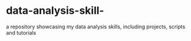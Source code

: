 # data-analysis-skill-
a repository showcasing my data analysis skills, including projects, scripts and tutorials
